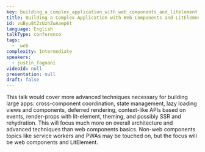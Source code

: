 ```yaml
---
key: building_a_complex_application_with_web_components_and_litelement
title: Building a Complex Application with Web Components and LitElement
id: vuByu8t2zUzhZwAaep6t
language: English
talkType: conference
tags:
  - _web
complexity: Intermediate
speakers:
  - justin_fagnani
videoId: null
presentation: null
draft: false
---
```

This talk would cover more advanced techniques necessary for building large apps: cross-component coordination, state management, lazy loading views and components, deferred rendering, context-like APIs based on events, render-props with lit-element, theming, and possibly SSR and rehydration. This will focus much more on overall architecture and advanced techniques than web components basics. Non-web components topics like service workers and PWAs may be touched on, but the focus will be web components and LitElement.